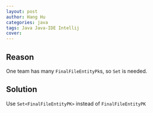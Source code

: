 ```yaml
---
layout: post
author: Hang Hu
categories: java
tags: Java Java-IDE Intellij 
cover: 
---
```


## Reason

One team has many `FinalFileEntityPk`s, so `Set` is needed.
## Solution

Use `Set<FinalFileEntityPK>` instead of `FinalFileEntityPK`
